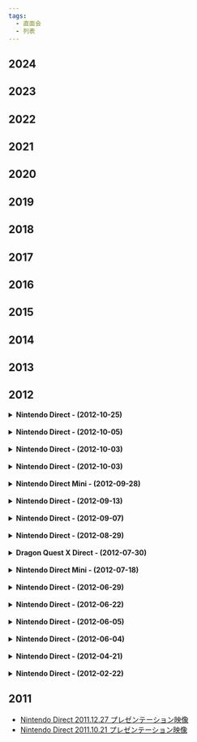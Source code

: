 ```yaml
---
tags:
  - 直面会
  - 列表
---
```


## 2024



## 2023



## 2022



## 2021



## 2020



## 2019



## 2018



## 2017



## 2016



## 2015



## 2014



## 2013



## 2012

<details>
	<summary><b>Nintendo Direct - (2012-10-25)</b></summary>
	<p>2012 年 10 月 25 日，任天堂召开直播会，介绍 3DS 游戏的新消息和已公布的 WiiU 游戏的后续消息。</p>
	<dl>
		<dt>日版标题</dt>
		<dd>Nintendo Direct 2012.10.25 プレゼンテーション映像</dd>
		<dt>美版标题</dt>
		<dd>Nintendo Direct 10.25.12</dd>
		<dt>时间</dt>
		<dd>2012 年 10 月 25 日 东京时间 20 点</dd>
		<dt>播放地区</dt>
		<dd>
			<ul>
				<li>日本</li>
				<li>北美</li>
			</ul>
		</dd>
		<dt>主持人</dt>
		<dd>岩田聪</dd>
		<dt>其他人员</dt>
		<dd>
			<ol>
				<li>巧舟</li>
				<li>齐藤阳介</li>
				<li>辻本良三</li>
			</ol>
		</dd>
		<dt>主要内容</dt>
		<dd>
			<ol>
				<li>大合奏乐团兄弟 P</li>
				<li>新超级马力欧兄弟 2</li>
				<li>来吧 动物森友会</li>
				<li>终极军团</li>
				<li>宝可梦不可思议的迷宫 极大之门与无限迷宫</li>
				<li>雷顿教授 VS 逆转裁判</li>
				<li>纸片马力欧 超级贴纸</li>
				<li>勇者斗恶龙 10</li>
				<li>怪物猎人 3G HD</li>
				<li>路易吉洋馆 2</li>
			</ol>
		</dd>
		<dt>备注</dt>
		<dd>日版直播会与美版直播会有较大差异。</dd>
	</dl>
</details>

<br />

<details>
	<summary><b>Nintendo Direct - (2012-10-05)</b></summary>
	<p>2012 年 10 月 5 日，任天堂第一次召开动物森友会直播会，介绍 3DS 游戏《来吧 动物森友会》的消息。</p>
	<dl>
		<dt>日版标题</dt>
		<dd>とびだせ どうぶつの森 Direct 2012.10.5</dd>
		<dt>时间</dt>
		<dd>2012 年 10 月 5 日 东京时间 20 点</dd>
		<dt>播放地区</dt>
		<dd>日本</dd>
		<dt>主持人</dt>
		<dd>岩田聪</dd>
		<dt>其他人员</dt>
		<ul>
			<li>江口胜也</li>
			<li>京极绫</li>
			<li>毛吕功</li>
			<li>保坂有纱</li>
			<li>高桥幸嗣</li>
			<li>户高一生</li>
		</ul>
		<dt>主要内容</dt>
		<dd>《来吧 动物森友会》场景、家居设计、音乐、多人模式等。</dd>
		<dt>备注</dt>
		<dd>任天堂第一次动物森友会直播会。</dd>
	</dl>
</details>

<br />

<details>
	<summary><b>Nintendo Direct - (2012-10-03)</b></summary>
	<p>2012 年 10 月 3 日，任天堂召开迷你直播会，介绍任天堂 3DS LL 的消息。</p>
	<dl>
		<dt>日版标题</dt>
		<dd>ちょっと Nintendo Direct ニンテンドー 3DS LL 2012.10.3</dd>
		<dt>时间</dt>
		<dd>2012 年 10 月 3 日 东京时间 10 点</dd>
		<dt>播放地区</dt>
		<dd>日本</dd>
		<dt>主持人</dt>
		<dd>岩田聪</dd>
	</dl>
</details>

<br />

<details>
	<summary><b>Nintendo Direct - (2012-10-03)</b></summary>
	<dl>
		<dt>日版标题</dt>
		<dd>ちょっと Nintendo Direct ニンテンドー e ショップ 2012.10.3</dd>
		<dt>时间</dt>
		<dd>2012 年 10 月 3 日 东京时间 10 点</dd>
		<dt>播放地区</dt>
		<dd>日本</dd>
		<dt>主持人</dt>
		<dd>岩田聪</dd>
		<dt>备注</dt>
		<dd>任天堂 e 商店在 2011 年 6 月 7 日开始服务，可以下载 DLC 或试玩版；2012 年 7 月 28 日开始提供软件的下载版。</dd>
	</dl>
</details>

<br />

<details>
	<summary><b>Nintendo Direct Mini - (2012-09-28)</b></summary>
	<p>2012 年 9 月 28 日，任天堂召开迷你直播会，介绍 3DS 游戏《新超级马力欧兄弟 2》的消息。</p>
	<dl>
		<dt>日版标题</dt>
		<dd>ちょっと Nintendo Direct New スーパーマリオブラザーズ 2 2012.9.28</dd>
		<dt>美版标题</dt>
		<dd>Nintendo Direct Mini</dd>
		<dt>时间</dt>
		<dd>2012 年 9 月 28 日 东京时间 12 点</dd>
		<dt>播放地区</dt>
		<dd>
			<ul>
				<li>日本</li>
				<li>北美</li>
				<li>欧洲</li>
			</ul>
		</dd>
		<dt>主持人</dt>
		<dd>岩田聪</dd>
		<dt>主要内容</dt>
		<dd>新超级马力欧兄弟 2</dd>
		<dt>备注</dt>
		<dd>这次任天堂直播会并非同步进行，美国、欧洲任天堂在 2012 年 10 月 2 日举行该迷你直播会。</dd>
	</dl>
</details>

<br />

<details>
	<summary><b>Nintendo Direct - (2012-09-13)</b></summary>
	<p>2012 年 9 月 13 日，任天堂召开 Wii U 直播会，介绍 Wii U 游戏的消息。</p>
	<dl>
		<dt>日版标题</dt>
		<dd>Nintendo Direct Wii U Preview プレゼンテーション映像</dd>
		<dt>美版标题</dt>
		<dd>Wii U Preview Presentation</dd>
		<dt>时间</dt>
		<dd>2012 年 9 月 13 日 东京时间 23 点</dd>
		<dt>播放地区</dt>
		<dd>
			<ul>
				<li>日本</li>
				<li>北美</li>
				<li>欧洲</li>
			</ul>
		</dd>
		<dt>主持人</dt>
		<dd>岩田聪</dd>
		<dt>其他人员</dt>
		<dd>迈克尔·安塞尔</dd>
		<dt>主要内容</dt>
		<dd>
			<ol>
				<li>新超级马力欧兄弟 U</li>
				<li>任天堂乐园</li>
				<li>瓦力欧游戏</li>
				<li>无双大蛇 2 超越</li>
				<li>铁拳 TT2</li>
				<li>僵尸 U</li>
				<li>刺客信条 3</li>
				<li>雷曼传奇</li>
				<li>蝙蝠侠 阿甘之城</li>
				<li>质量效应 3 特别版</li>
				<li>FIFA 13</li>
				<li>神奇 101</li>
				<li>蓓优妮塔 2</li>
			</ol>
		</dd>
		<dt>备注</dt>
		<dd>日版直播会与美版直播会有较大差异。</dd>
	</dl>
</details>

<br />

<details>
	<summary><b>Nintendo Direct - (2012-09-07)</b></summary>
	<p>2012年9月7日，任天堂召开迷你直播会，介绍3DS游戏《突破极限脑的5分钟魔鬼锻炼》的消息。</p>
	<dl>
		<dt>日版标题</dt>
		<dd>ちょっと Nintendo Direct ものすごく脳を鍛える5分間の鬼トレーニング 2012.9.7</dd>
		<dt>时间</dt>
		<dd>2012 年 9 月 7 日 东京时间 15 点</dd>
		<dt>播放地区</dt>
		<dd>日本</dd>
		<dt>主持人</dt>
		<dd>岩田聪</dd>
		<dt>其他人员</dt>
		<dd>
			<ul>
				<li>菅广文</li>
				<li>宇治原史规</li>
			</ul>
		</dd>
	</dl>
</details>

<br />

<details>
	<summary><b>Nintendo Direct - (2012-08-29)</b></summary>
	<p>2012 年 8 月 29 日，任天堂召开直播会，介绍关于 Wii 和 3DS 游戏的消息。</p>
	<dl>
		<dt>日版标题</dt>
		<dd>Nintendo Direct 2012.8.29 プレゼンテーション映像</dd>
		<dt>时间</dt>
		<dd>2012 年 8 月 29 日 东京时间 20 点</dd>
		<dt>播放地区</dt>
		<dd>日本</dd>
		<dt>主持人</dt>
		<dd>岩田聪</dd>
		<dt>其他人员</dt>
		<dd>
			<ul>
				<li>日野晃博</li>
				<li>天野裕介</li>
				<li>楳图一雄</li>
				<li>山名学</li>
			</ul>
		</dd>
		<dt>主要内容</dt>
		<dd>
			<ul>
				<li>新超级马力欧兄弟 2</li>
				<li>勇气默示录</li>
				<li>雷顿教授与超文明 A 的遗产</li>
				<li>新绘心教室</li>
				<li>来吧 动物森友会</li>
				<li>纸片马力欧 超级贴纸</li>
				<li>电波人的 RPG 2</li>
			</ul>
		</dd>
		<dt>备注</dt>
		<dd>
			<p>日版直播会结束后，有新超级马力欧兄弟 2 介绍视频、勇气默示录映像、楳图一雄体验新绘心教室、社长问讯 电波人的 RPG 2。</p>
		</dd>
	</dl>
</details>

<br />

<details>
	<summary><b>Dragon Quest X Direct - (2012-07-30)</b></summary>
	<p>2012年7月30日，任天堂召开勇者斗恶龙10直播会，介绍Wii游戏《勇者斗恶龙10》的消息。</p>
	<dl>
		<dt>日版标题</dt>
		<dd>ドラゴンクエストX Direct 2012.7.30</dd>
		<dt>时间</dt>
		<dd>2012 年 7 月 30 日 东京时间 20 点</dd>
		<dt>播放地区</dt>
		<dd>日本</dd>
		<dt>主持人</dt>
		<dd>岩田聪</dd>
		<dt>其他人员</dt>
		<dd>
			<ul>
				<li>堀井雄二</li>
				<li>藤泽仁</li>
				<li>齐藤阳介</li>
			</ul>
		</dd>
	</dl>
</details>

<br />

<details>
	<summary><b>Nintendo Direct Mini - (2012-07-18)</b></summary>
	<p>2012 年 7 月 18 日，任天堂召开迷你直播会，介绍 3DS 游戏《突破极限脑的 5 分钟魔鬼锻炼》的消息。</p>
	<dl>
		<dt>日版标题</dt>
		<dd>ちょっと Nintendo Direct ものすごく脳を鍛える5分間の鬼トレーニング 2012.7.18</dd>
		<dt>时间</dt>
		<dd>2012 年 7 月 18 日 东京时间 19 点</dd>
		<dt>播放地区</dt>
		<dd>日本</dd>
		<dt>主持人</dt>
		<dd>岩田聪</dd>
		<dt>其他人员</dt>
		<dd>川岛隆太</dd>
		<dt>主要内容</dt>
		<dd>突破极限脑的 5 分钟魔鬼锻炼</dd>
		<dt>备注</dt>
		<dd>任天堂直播会首次采用迷你直播会的形式。2012年7月17日，任天堂在 Youtube 开设任天堂直播会频道，此后开始在 Youtube 播出直播会。</dd>
	</dl>
</details>

<br />

<details>
	<summary><b>Nintendo Direct - (2012-06-29)</b></summary>
	<p>2012年6月29日，任天堂召开快乐足球直播会，介绍3DS游戏《口袋足球联赛 快乐足球》的消息。</p>
	<dl>
		<dt>日版标题</dt>
		<dd>ポケットサッカーリーグ カルチョビット Direct 2012.6.29</dd>
		<dt>时间</dt>
		<dd>2012 年 6 月 29 日 东京时间 20 点</dd>
		<dt>播放地区</dt>
		<dd>日本</dd>
		<dt>主持人</dt>
		<dd>岩田聪</dd>
		<dt>其他人员</dt>
		<dd>
			<ul>
				<li>博多华丸</li>
				<li>博多大吉</li>
				<li>杉本大地</li>
				<li>久保裕也</li>
				<li>西野朗</li>
			</ul>
		</dd>
		<dt>主要内容</dt>
		<dd>口袋足球联赛 快乐足球</dd>
		<dt>备注</dt>
		<dd>任天堂直播会首次采用一场只介绍一个游戏的形式。直播会中久保裕也选手在 2016 年到 2018 年代表日本国家队出场，西野朗教练在 2018 年俄罗斯世界杯期间担任日本国家队主教练。</dd>
	</dl>
</details>

<br />

<details>
	<summary><b>Nintendo Direct - (2012-06-22)</b></summary>
	<p>2012 年 6 月 22 日，任天堂召开直播会，介绍 3DS 软件的消息。</p>
	<dl>
		<dt>日版标题</dt>
		<dd>Nintendo Direct 2012.6.22 プレゼンテーション映像</dd>
		<dt>美版标题</dt>
		<dd>Nintendo Direct 6.21.2012</dd>
		<dt>时间</dt>
		<dd>2012 年 6 月 22 日 东京时间 12 点</dd>
		<dt>播放地区</dt>
		<ul>
			<li>日本</li>
			<li>北美</li>
			<li>欧洲</li>
		</ul>
		<dt>主持人</dt>
		<dd>岩田聪</dd>
		<dt>其他人员</dt>
		<dd>
			<ul>
				<li>有野晋哉</li>
				<li>对战卡牌子</li>
			</ul>
		</dd>
		<dt>主要内容</dt>
		<dd>
			<ol>
				<li>零 真红之蝶</li>
				<li>勇者斗恶龙 10</li>
				<li>宝可梦 黑 2/白 2</li>
				<li>对战卡牌</li>
				<li>快乐足球</li>
				<li>新超级马力欧兄弟 2</li>
				<li>脑锻炼魔鬼特训</li>
				<li>3DS LL</li>
				<li>新绘心教室</li>
				<li>来吧 动物森友会</li>
			</ol>
		</dd>
		<dt>备注</dt>
		<dd>日版直播会结束后，有勇者斗恶龙 10 介绍视频、零 真红之蝶体验映像、游戏中心 CX 有野的挑战 星之卡比 20 周年特别收藏版篇、马力欧艺人挑战新超马兄弟 2。日版直播会与美版直播会有较大差异。</dd>
	</dl>
</details>

<br />

<details>
	<summary><b>Nintendo Direct - (2012-06-05)</b></summary>
	<p>2012 年 6 月 5 日，任天堂召开 E3 发布会，介绍 Wii U 的硬件及面向美国的任天堂与第三方的软件。</p>
	<dl>
		<dt>日版标题</dt>
		<dd>任天堂 E3 2012 プレゼンテーション映像</dd>
		<dt>美版标题</dt>
		<dd>Nintendo All-Access Presentation @ E3 2012</dd>
		<dt>时间地点</dt>
		<dd>2012 年 6 月 5 日 当地时间 9 点 美国洛杉矶 诺基亚剧院</dd>
		<dt>主持人</dt>
		<dd>雷吉</dd>
		<dt>其他人员</dt>
		<dd>
			<ul>
				<li>宫本茂</li>
				<li>马丁·特朗布莱</li>
				<li>科特·莫菲特</li>
				<li>伊维斯·吉尔莫特</li>
				<li>江口胜也</li>
			</ul>
		</dd>
		<dt>主要内容</dt>
		<dd>
			<ol>
				<li>皮克敏 3</li>
				<li>新超级马力欧兄弟 U</li>
				<li>蝙蝠侠 阿甘之城</li>
				<li>Wii fit U</li>
				<li>新超级马力欧兄弟 2</li>
				<li>纸片马力欧 超级贴纸</li>
				<li>路易吉洋馆 2</li>
				<li>乐高都市 卧底风云</li>
				<li>舞力全开 4</li>
				<li>任天堂大陆</li>
			</ol>
		</dd>
		<dt>备注</dt>
		<dd>E3 发布会结束后，日本任天堂又播出了岩田聪介绍 Wii U 游戏的视频。</dd>
	</dl>
</details>

<br />

<details>
	<summary><b>Nintendo Direct - (2012-06-04)</b></summary>
	<p>2012 年 6 月 4 日，任天堂召开 E3 展前直播会，介绍有关 Wii U 的最新消息。</p>
	<dl>
		<dt>日版标题</dt>
		<dd>Nintendo Direct Pre E3 プレゼンテーション映像</dd>
		<dt>美版标题</dt>
		<dd>Nintendo Direct Pre E3 2012</dd>
		<dt>时间</dt>
		<dd>2012 年 6 月 4 日 东京时间 7 点</dd>
		<dt>播放地区</dt>
		<ul>
			<li>日本</li>
			<li>北美</li>
			<li>欧洲</li>
		</ul>
		<dt>主持人</dt>
		<dd>岩田聪</dd>
		<dt>主要内容</dt>
		<dd>
			<ul>
				<li>Wii U GamePad</li>
				<li>Miiverse</li>
			</ul>
		</dd>
	</dl>
</details>

<br />

<details>
	<summary><b>Nintendo Direct - (2012-04-21)</b></summary>
	<p>2012 年 4 月 21 日，任天堂召开直播会，介绍任天堂平台将发售游戏的最新消息。</p>
	<dl>
		<dt>日版标题</dt>
		<dd>Nintendo Direct 2012.4.21 プレゼンテーション映像</dd>
		<dt>时间</dt>
		<dd>2012 年 4 月 21 日 东京时间 12 点</dd>
		<dt>播放地区</dt>
		<dd>
			<ul>
				<li>日本</li>
				<li>欧洲</li>
			</ul>
		</dd>
		<dt>主持人</dt>
		<dd>岩田聪</dd>
		<dt>主要内容</dt>
		<dd>
			<ol>
				<li>宝可梦 黑 2/白 2</li>
				<li>世界树迷宫 4 传承的巨神</li>
				<li>交叉领域计划</li>
				<li>马力欧网球 OPEN</li>
				<li>新光神话 帕露蒂娜之镜</li>
				<li>火焰纹章 觉醒</li>
			</ol>
		</dd>
		<dt>备注</dt>
		<dd>日版直播会结束后，有世界树迷宫 4 传承的巨神、卡片召唤师和新光神话 帕露蒂娜之镜的介绍视频。</dd>
	</dl>
</details>

<br />

<details>
	<summary><b>Nintendo Direct - (2012-02-22)</b></summary>
	<p>2012 年 2 月 22 日，任天堂召开直播会，介绍任天堂平台将发售游戏的最新消息。</p>
	<dl>
		<dt>日版标题</dt>
		<dd>Nintendo Direct 2012.2.22 プレゼンテーション映像</dd>
		<dt>美版标题</dt>
		<dd>Nintendo Direct 2.22.2012 - Reggie Fils-Aime Presents Nintendo Updates</dd>
	 	<dt>时间</dt>
		<dd>2012 年 2 月 22 日 东京时间 20 点</dd>
		<dt>播放地区</dt>
		<dd>
			<ul>
				<li>日本</li>
				<li>北美</li>
				<li>欧洲</li>
			</ul>
		</dd>
		<dt>主持人</dt>
		<dd>岩田聪</dd>
		<dt>其他人员</dt>
		<dd>有野晋哉</dd>
		<dt>主要内容</dt>
		<dd>
			<ol>
				<li>新光神话 帕露蒂娜之镜</li>
				<li>火焰纹章 觉醒</li>
				<li>宝可梦＋信长的野望</li>
				<li>马力欧网球 OPEN</li>
				<li>零 真红之蝶</li>
				<li>世界树迷宫 4 传承的巨神</li>
			</ol>
		</dd>
		<dt>备注</dt>
		<dd>日版直播会结束后，有王国之心 3D 介绍视频、游戏中心 CX 有野的挑战 3DSVC 篇。日版直播会与美版直播会有较大差异。</dd>
	</dl>
</details>



## 2011

- [Nintendo Direct 2011.12.27 プレゼンテーション映像](./2011/2011-12-27-Nintendo-Direct.md)
- [Nintendo Direct 2011.10.21 プレゼンテーション映像](./2011/2011-10-21-Nintendo-Direct.md)
